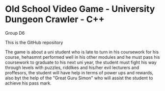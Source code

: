 # Old School Video Game - University Dungeon Crawler - C++
Group D6

This is the GitHub repository

The game is about a uni student who is late to turn in his coursework for his course, hehasmnt performed well in his other modules and he must pass his coursework to graduate to his next uni year, the student must fight his way through levels with puzzles, riddlkes and his/her evil lecturers and proffesors, the student will have help in terms of power ups and rewards, also byt the help of the "Great Guru Simon" who will assist the student to achieve his pass mark.
